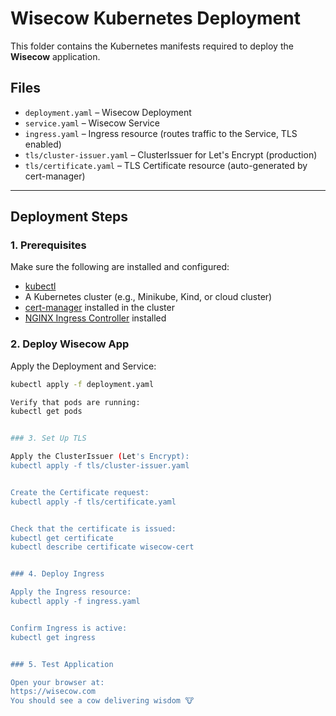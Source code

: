 # Wisecow Kubernetes Deployment

This folder contains the Kubernetes manifests required to deploy the **Wisecow** application.

##  Files
- `deployment.yaml` – Wisecow Deployment
- `service.yaml` – Wisecow Service
- `ingress.yaml` – Ingress resource (routes traffic to the Service, TLS enabled)
- `tls/cluster-issuer.yaml` – ClusterIssuer for Let's Encrypt (production)
- `tls/certificate.yaml` – TLS Certificate resource (auto-generated by cert-manager)

---

## Deployment Steps

### 1. Prerequisites

Make sure the following are installed and configured:
- [kubectl](https://kubernetes.io/docs/tasks/tools/)  
- A Kubernetes cluster (e.g., Minikube, Kind, or cloud cluster)  
- [cert-manager](https://cert-manager.io/docs/installation/) installed in the cluster  
- [NGINX Ingress Controller](https://kubernetes.github.io/ingress-nginx/deploy/) installed  


### 2. Deploy Wisecow App

Apply the Deployment and Service:
```bash
kubectl apply -f deployment.yaml

Verify that pods are running:
kubectl get pods


### 3. Set Up TLS

Apply the ClusterIssuer (Let's Encrypt):
kubectl apply -f tls/cluster-issuer.yaml


Create the Certificate request:
kubectl apply -f tls/certificate.yaml


Check that the certificate is issued:
kubectl get certificate
kubectl describe certificate wisecow-cert


### 4. Deploy Ingress

Apply the Ingress resource:
kubectl apply -f ingress.yaml


Confirm Ingress is active:
kubectl get ingress


### 5. Test Application

Open your browser at:
https://wisecow.com
You should see a cow delivering wisdom 🐮
